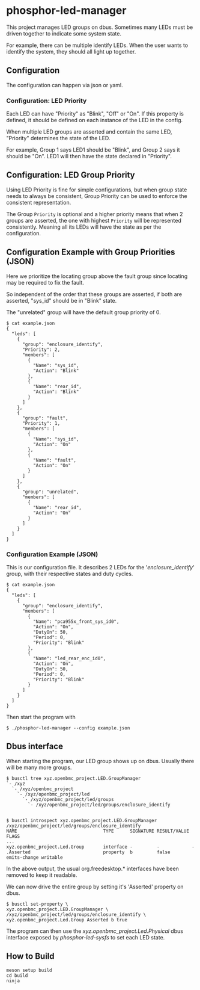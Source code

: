 # phosphor-led-manager

This project manages LED groups on dbus. Sometimes many LEDs must be driven
together to indicate some system state.

For example, there can be multiple identify LEDs. When the user wants to
identify the system, they should all light up together.

## Configuration

The configuration can happen via json or yaml.

### Configuration: LED Priority

Each LED can have "Priority" as "Blink", "Off" or "On". If this property is
defined, it should be defined on each instance of the LED in the config.

When multiple LED groups are asserted and contain the same LED, "Priority"
determines the state of the LED.

For example, Group 1 says LED1 should be "Blink", and Group 2 says it should be
"On". LED1 will then have the state declared in "Priority".

## Configuration: LED Group Priority

Using LED Priority is fine for simple configurations, but when group state needs
to always be consistent, Group Priority can be used to enforce the consistent
representation.

The Group `Priority` is optional and a higher priority means that when 2 groups
are asserted, the one with highest `Priority` will be represented consistently.
Meaning all its LEDs will have the state as per the configuration.

## Configuration Example with Group Priorities (JSON)

Here we prioritize the locating group above the fault group since locating may
be required to fix the fault.

So independent of the order that these groups are asserted, if both are
asserted, "sys_id" should be in "Blink" state.

The "unrelated" group will have the default group priority of 0.

```
$ cat example.json
{
  "leds": [
    {
      "group": "enclosure_identify",
      "Priority": 2,
      "members": [
        {
          "Name": "sys_id",
          "Action": "Blink"
        },
        {
          "Name": "rear_id",
          "Action": "Blink"
        }
      ]
    },
    {
      "group": "fault",
      "Priority": 1,
      "members": [
        {
          "Name": "sys_id",
          "Action": "On"
        },
        {
          "Name": "fault",
          "Action": "On"
        }
      ]
    },
    {
      "group": "unrelated",
      "members": [
        {
          "Name": "rear_id",
          "Action": "On"
        }
      ]
    }
  ]
}
```

### Configuration Example (JSON)

This is our configuration file. It describes 2 LEDs for the
'_enclosure_identify_' group, with their respective states and duty cycles.

```
$ cat example.json
{
  "leds": [
    {
      "group": "enclosure_identify",
      "members": [
        {
          "Name": "pca955x_front_sys_id0",
          "Action": "On",
          "DutyOn": 50,
          "Period": 0,
          "Priority": "Blink"
        },
        {
          "Name": "led_rear_enc_id0",
          "Action": "On",
          "DutyOn": 50,
          "Period": 0,
          "Priority": "Blink"
        }
      ]
    }
  ]
}
```

Then start the program with

```
$ ./phosphor-led-manager --config example.json
```

## Dbus interface

When starting the program, our LED group shows up on dbus. Usually there will be
many more groups.

```
$ busctl tree xyz.openbmc_project.LED.GroupManager
`- /xyz
  `- /xyz/openbmc_project
    `- /xyz/openbmc_project/led
      `- /xyz/openbmc_project/led/groups
        `- /xyz/openbmc_project/led/groups/enclosure_identify


$ busctl introspect xyz.openbmc_project.LED.GroupManager /xyz/openbmc_project/led/groups/enclosure_identify
NAME                                TYPE      SIGNATURE RESULT/VALUE FLAGS
...
xyz.openbmc_project.Led.Group       interface -         -            -
.Asserted                           property  b         false        emits-change writable
```

In the above output, the usual org.freedesktop.\* interfaces have been removed
to keep it readable.

We can now drive the entire group by setting it's 'Asserted' property on dbus.

```
$ busctl set-property \
xyz.openbmc_project.LED.GroupManager \
/xyz/openbmc_project/led/groups/enclosure_identify \
xyz.openbmc_project.Led.Group Asserted b true
```

The program can then use the _xyz.openbmc_project.Led.Physical_ dbus interface
exposed by _phosphor-led-sysfs_ to set each LED state.

## How to Build

```
meson setup build
cd build
ninja
```
